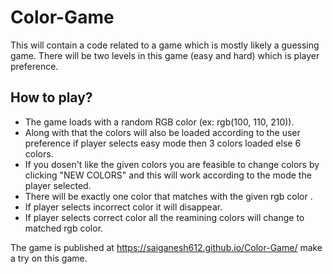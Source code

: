 # Color-Game
This will contain a code related to a game which is mostly likely a guessing game. There will be two levels in this game (easy and hard) which is player preference.
## How to play?
* The game loads with a random RGB color (ex: rgb(100, 110, 210)).
* Along with that the colors will also be loaded according to the user preference if player selects easy mode then 3 colors loaded else 6 colors.
* If you dosen't like the given colors you are feasible to change colors by clicking "NEW COLORS" and this will work according to the mode the player selected.
* There will be exactly one color that matches with the given rgb color .
* If player selects incorrect color it will disappear.
* If player selects correct color all the reamining colors will change to matched rgb color.

The game is published at https://saiganesh612.github.io/Color-Game/ make a try on this game.
